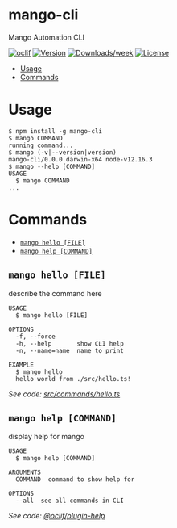 mango-cli
=========

Mango Automation CLI

[![oclif](https://img.shields.io/badge/cli-oclif-brightgreen.svg)](https://oclif.io)
[![Version](https://img.shields.io/npm/v/mango-cli.svg)](https://npmjs.org/package/mango-cli)
[![Downloads/week](https://img.shields.io/npm/dw/mango-cli.svg)](https://npmjs.org/package/mango-cli)
[![License](https://img.shields.io/npm/l/mango-cli.svg)](https://github.com/guetteluis/mango-cli/blob/master/package.json)

<!-- toc -->
* [Usage](#usage)
* [Commands](#commands)
<!-- tocstop -->
# Usage
<!-- usage -->
```sh-session
$ npm install -g mango-cli
$ mango COMMAND
running command...
$ mango (-v|--version|version)
mango-cli/0.0.0 darwin-x64 node-v12.16.3
$ mango --help [COMMAND]
USAGE
  $ mango COMMAND
...
```
<!-- usagestop -->
# Commands
<!-- commands -->
* [`mango hello [FILE]`](#mango-hello-file)
* [`mango help [COMMAND]`](#mango-help-command)

## `mango hello [FILE]`

describe the command here

```
USAGE
  $ mango hello [FILE]

OPTIONS
  -f, --force
  -h, --help       show CLI help
  -n, --name=name  name to print

EXAMPLE
  $ mango hello
  hello world from ./src/hello.ts!
```

_See code: [src/commands/hello.ts](https://github.com/guetteluis/mango-cli/blob/v0.0.0/src/commands/hello.ts)_

## `mango help [COMMAND]`

display help for mango

```
USAGE
  $ mango help [COMMAND]

ARGUMENTS
  COMMAND  command to show help for

OPTIONS
  --all  see all commands in CLI
```

_See code: [@oclif/plugin-help](https://github.com/oclif/plugin-help/blob/v3.1.0/src/commands/help.ts)_
<!-- commandsstop -->
